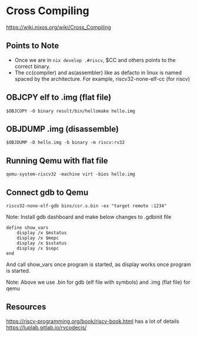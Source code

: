 # Cross Compiling 
https://wiki.nixos.org/wiki/Cross_Compiling

## Points to Note
* Once we are in `nix develop .#riscv`, $CC and others points to the correct binary.
* The cc(compiler) and as(assembler) like as defacto in linux is named spaced by the architecture. For example, riscv32-none-elf-cc (for riscv)

## OBJCPY elf to .img (flat file)
```shell
$OBJCOPY -O binary result/bin/hellomake hello.img
```

## OBJDUMP .img (disassemble)
```shell
$OBJDUMP -D hello.img -b binary -m riscv:rv32
```

## Running Qemu with flat file
```shell
qemu-system-riscv32 -machine virt -bios hello.img 
```

## Connect gdb to Qemu
```shell
riscv32-none-elf-gdb bins/csr.s.bin -ex "target remote :1234"
```
Note: Install gdb dashboard and make below changes to .gdbinit file
```shell
define show_vars
    display /x $mstatus
    display /x $mepc
    display /x $sstatus
    display /x $sepc
end
```
And call show_vars once program is started, as display works once program is started.

Note: Above we use .bin for gdb (elf file with symbols) and .img (flat file) for qemu

## Resources
https://riscv-programming.org/book/riscv-book.html has a lot of details
https://luplab.gitlab.io/rvcodecjs/
